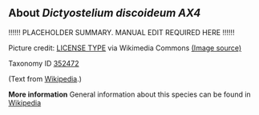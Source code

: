 **About *Dictyostelium discoideum AX4***
-------------------------
!!!!!! PLACEHOLDER SUMMARY. MANUAL EDIT REQUIRED HERE !!!!!!

Picture credit: [LICENSE TYPE]() via Wikimedia Commons [(Image source)]()

Taxonomy ID [352472](https://www.uniprot.org/taxonomy/352472)

(Text from [Wikipedia](https://en.wikipedia.org/).)

**More information**
General information about this species can be found in [Wikipedia](https://en.wikipedia.org/wiki/dictyostelium_discoideum_ax4)
